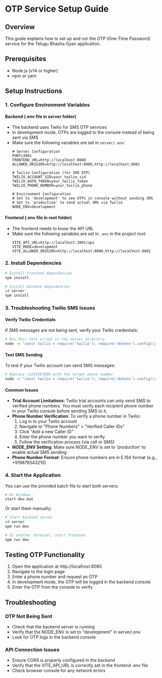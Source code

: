 # OTP Service Setup Guide

## Overview
This guide explains how to set up and run the OTP (One-Time Password) service for the Telugu Bhasha Gyan application.

## Prerequisites
- Node.js (v14 or higher)
- npm or yarn

## Setup Instructions

### 1. Configure Environment Variables

#### Backend (.env file in server folder)
- The backend uses Twilio for SMS OTP services
- In development mode, OTPs are logged to the console instead of being sent via SMS
- Make sure the following variables are set in `server/.env`:
  ```
  # Server Configuration
  PORT=3001
  FRONTEND_URL=http://localhost:8080
  ALLOWED_ORIGINS=http://localhost:8080,http://localhost:8081
  
  # Twilio Configuration (for SMS OTP)
  TWILIO_ACCOUNT_SID=your_twilio_sid
  TWILIO_AUTH_TOKEN=your_twilio_token
  TWILIO_PHONE_NUMBER=your_twilio_phone
  
  # Environment Configuration
  # Set to 'development' to see OTPs in console without sending SMS
  # Set to 'production' to send actual SMS via Twilio
  NODE_ENV=development
  ```

#### Frontend (.env file in root folder)
- The frontend needs to know the API URL
- Make sure the following variables are set in `.env` in the project root:
  ```
  VITE_API_URL=http://localhost:3001/api
  VITE_MODE=development
  VITE_ALLOWED_ORIGINS=http://localhost:8080,http://localhost:8081
  ```

### 2. Install Dependencies

```bash
# Install frontend dependencies
npm install

# Install backend dependencies
cd server
npm install
```

### 3. Troubleshooting Twilio SMS Issues

#### Verify Twilio Credentials
If SMS messages are not being sent, verify your Twilio credentials:

```bash
# Run this test script in the server directory
node -e "const twilio = require('twilio'); require('dotenv').config(); const client = twilio(process.env.TWILIO_ACCOUNT_SID, process.env.TWILIO_AUTH_TOKEN); client.messages.list().then(messages => console.log('Twilio connection successful. Recent messages:', messages.length)).catch(err => console.error('Twilio error:', err.message));"
```

#### Test SMS Sending
To test if your Twilio account can send SMS messages:

```bash
# Replace +1234567890 with the target phone number
node -e "const twilio = require('twilio'); require('dotenv').config(); const client = twilio(process.env.TWILIO_ACCOUNT_SID, process.env.TWILIO_AUTH_TOKEN); client.messages.create({body: 'Test message', from: process.env.TWILIO_PHONE_NUMBER, to: '+1234567890'}).then(message => console.log('Message sent successfully:', message.sid)).catch(err => console.error('Failed to send message:', err.message));"
```

#### Common Issues
- **Trial Account Limitations**: Twilio trial accounts can only send SMS to verified phone numbers. You must verify each recipient phone number in your Twilio console before sending SMS to it.
- **Phone Number Verification**: To verify a phone number in Twilio:
  1. Log in to your Twilio account
  2. Navigate to "Phone Numbers" > "Verified Caller IDs"
  3. Click "Add a new Caller ID"
  4. Enter the phone number you want to verify
  5. Follow the verification process (via call or SMS)
- **NODE_ENV Setting**: Make sure NODE_ENV is set to 'production' to enable actual SMS sending
- **Phone Number Format**: Ensure phone numbers are in E.164 format (e.g., +919876543210)

### 4. Start the Application

You can use the provided batch file to start both servers:

```bash
# On Windows
start-dev.bat
```

Or start them manually:

```bash
# Start backend server
cd server
npm run dev

# In another terminal, start frontend
npm run dev
```

## Testing OTP Functionality

1. Open the application at http://localhost:8080
2. Navigate to the login page
3. Enter a phone number and request an OTP
4. In development mode, the OTP will be logged in the backend console
5. Enter the OTP from the console to verify

## Troubleshooting

### OTP Not Being Sent
- Check that the backend server is running
- Verify that the NODE_ENV is set to "development" in server/.env
- Look for OTP logs in the backend console

### API Connection Issues
- Ensure CORS is properly configured in the backend
- Verify that the VITE_API_URL is correctly set in the frontend .env file
- Check browser console for any network errors